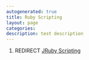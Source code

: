 ```yaml
---
autogenerated: true
title: Ruby Scripting
layout: page
categories: 
description: test description
---
```


1.  REDIRECT [JRuby Scripting](JRuby_Scripting)
